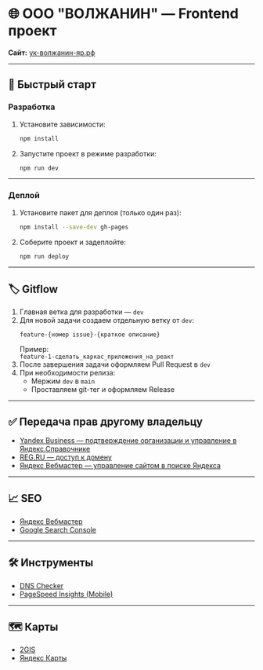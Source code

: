 # 🌐 ООО "ВОЛЖАНИН" — Frontend проект

**Сайт:** [ук-волжанин-яр.рф](https://ук-волжанин-яр.рф)

---

## 🚀 Быстрый старт

### Разработка

1. Установите зависимости:
   ```sh
   npm install
   ```
2. Запустите проект в режиме разработки:
   ```sh
   npm run dev
   ```

---

### Деплой

1. Установите пакет для деплоя (только один раз):
   ```sh
   npm install --save-dev gh-pages
   ```
2. Соберите проект и задеплойте:
   ```sh
   npm run deploy
   ```

---

## 🏷 Gitflow

1. Главная ветка для разработки — `dev`
2. Для новой задачи создаем отдельную ветку от `dev`:
   ```
   feature-{номер issue}-{краткое описание}
   ```
   Пример:  
   `feature-1-сделать_каркас_приложения_на_реакт`
3. После завершения задачи оформляем Pull Request в `dev`
4. При необходимости релиза:
    - Мержим `dev` в `main`
    - Проставляем git-тег и оформляем Release

---

## ✅ Передача прав другому владельцу

- [Yandex Business — подтверждение организации и управление в Яндекс.Справочнике](https://yandex.ru/sprav/133467149255/p/edit/main)
- [REG.RU — доступ к домену](https://www.reg.ru/user/account/#/card/108401733/nss/)
- [Яндекс Вебмастер — управление сайтом в поиске Яндекса](https://webmaster.yandex.ru/site/http:%D1%83%D0%BA-%D0%B2%D0%BE%D0%BB%D0%B6%D0%B0%D0%BD%D0%B8%D0%BD-%D1%8F%D1%80.%D1%80%D1%84:80/settings/access/)

---

## 📈 SEO

- [Яндекс Вебмастер](https://webmaster.yandex.ru/site/http:%D1%83%D0%BA-%D0%B2%D0%BE%D0%BB%D0%B6%D0%B0%D0%BD%D0%B8%D0%BD-%D1%8F%D1%80.%D1%80%D1%84:80/settings/access/)
- [Google Search Console](https://search.google.com/search-console?resource_id=sc-domain%3Axn-----7kchunjkubf5a1a3p.xn--p1ai)

---

## 🛠 Инструменты

- [DNS Checker](https://dnschecker.org/#A/xn-----7kchunjkubf5a1a3p.xn--p1ai)
- [PageSpeed Insights (Mobile)](https://pagespeed.web.dev/analysis/https-xn-----7kchunjkubf5a1a3p-xn--p1ai/mr6gmhnrms?hl=ru&form_factor=mobile)

---

## 🗺 Карты

- [2GIS](https://2gis.ru/yaroslavl/geo/3941285329113096/39.949346%2C57.652384/tab/inside?m=39.949488%2C57.651631%2F17.59)
- [Яндекс Карты](https://yandex.ru/maps/16/yaroslavl/house/prospekt_mashinostroiteley_7/Z0AYfwNoQUwPQFttfXp0c3hnZw==/?ll=39.951111%2C57.651526&z=17.01)